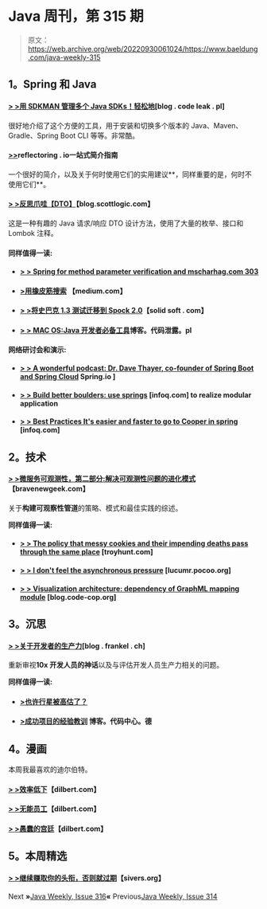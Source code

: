 # Java 周刊，第 315 期

> 原文：<https://web.archive.org/web/20220930061024/https://www.baeldung.com/java-weekly-315>

## 1。Spring 和 Java

#### [**> >用 SDKMAN 管理多个 Java SDKs！轻松地**](https://web.archive.org/web/20220926185826/https://blog.codeleak.pl/2020/01/manage-multiple-java-sdks-with-sdkman.html)[blog . code leak . pl]

很好地介绍了这个方便的工具，用于安装和切换多个版本的 Java、Maven、Gradle、Spring Boot CLI 等等。非常酷。

#### [**>>**](https://web.archive.org/web/20220926185826/https://reflectoring.io/spring-boot-profiles/)reflectoring . io一站式简介指南

一个很好的简介，以及关于何时使用它们的实用建议**，同样重要的是，何时不使用它们**。

#### [**> >反思爪哇【DTO】**](https://web.archive.org/web/20220926185826/https://blog.scottlogic.com/2020/01/03/rethinking-the-java-dto.html)【blog.scottlogic.com】

这是一种有趣的 Java 请求/响应 DTO 设计方法，使用了大量的枚举、接口和 Lombok 注释。

#### 同样值得一读:

*   #### [**> > Spring for method parameter verification and mscharhag.com 303**](https://web.archive.org/web/20220926185826/https://www.mscharhag.com/spring/spring-method-parameter-validation)

*   #### [>用橡皮筋搜索](https://web.archive.org/web/20220926185826/https://medium.com/@milosbiljanovic/springboot-autocomplete-with-elasticsearch-11ea95d58854) 【medium.com】

*   #### [**> >将史巴克 1.3 测试迁移到 Spock 2.0**](https://web.archive.org/web/20220926185826/https://solidsoft.wordpress.com/2020/01/02/migrating-spock-1-3-tests-to-spock-2-0/)【solid soft . com】

*   #### [**> > MAC OS:Java 开发者必备工具**](https://web.archive.org/web/20220926185826/https://blog.codeleak.pl/2020/01/macos-essential-tools-for-java-developer.html)博客。代码泄露。pl

**网络研讨会和演示:**

*   #### [**> > A wonderful podcast: Dr. Dave Thayer, co-founder of Spring Boot and Spring Cloud**](https://web.archive.org/web/20220926185826/https://spring.io/blog/2020/01/03/a-bootiful-podcast-spring-boot-and-spring-cloud-co-founder-dr-dave-syer) Spring.io ]

*   #### [**> > Build better boulders: use springs**](https://web.archive.org/web/20220926185826/https://www.infoq.com/presentations/monoliths-modules/?utm_campaign=infoq_content&utm_source=infoq&utm_medium=feed&utm_term=Java) [infoq.com] to realize modular application

*   #### [> > Best Practices It's easier and faster to go to Cooper in spring](https://web.archive.org/web/20220926185826/https://www.infoq.com/presentations/spring-jib-scaffold-kubernetes/?utm_campaign=infoq_content&utm_source=infoq&utm_medium=feed&utm_term=Java) [infoq.com]

## 2。技术

#### [**> >微服务可观测性，第二部分:解决可观测性问题的进化模式**](https://web.archive.org/web/20220926185826/https://bravenewgeek.com/microservice-observability-part-2-evolutionary-patterns-for-solving-observability-problems/)【bravenewgeek.com】

关于**构建可观察性管道**的策略、模式和最佳实践的综述。

**同样值得一读:**

*   #### [**> > The policy that messy cookies and their impending deaths pass through the same place**](https://web.archive.org/web/20220926185826/https://www.troyhunt.com/promiscuous-cookies-and-their-impending-death-via-the-samesite-policy/) [troyhunt.com]

*   #### [**> > I don't feel the asynchronous pressure**](https://web.archive.org/web/20220926185826/https://lucumr.pocoo.org/2020/1/1/async-pressure/) [lucumr.pocoo.org]

*   #### [**> > Visualization architecture: dependency of GraphML mapping module**](https://web.archive.org/web/20220926185826/http://blog.code-cop.org/2020/01/graphml-charting-module-dependencies.html) [blog.code-cop.org]

## 3。沉思

#### [**> >关于开发者的生产力**](https://web.archive.org/web/20220926185826/https://blog.frankel.ch/developers-productivity/)[blog . frankel . ch]

重新审视**10x 开发人员的神话**以及与评估开发人员生产力相关的问题。

**同样值得一读:**

*   #### [**>也许行星被高估了？**](https://web.archive.org/web/20220926185826/https://pointersgonewild.com/2020/01/03/maybe-planets-are-overrated/)

*   #### [**>成功项目的经验教训**](https://web.archive.org/web/20220926185826/https://blog.codecentric.de/en/2019/12/lessons-learned-from-a-successful-project/) 博客。代码中心。德

## 4。漫画

本周我最喜欢的迪尔伯特。

#### [**> >效率低下**](https://web.archive.org/web/20220926185826/https://dilbert.com/strip/2020-01-02)【dilbert.com】

#### [**> >无能员工**](https://web.archive.org/web/20220926185826/https://dilbert.com/strip/2020-01-03)【dilbert.com】

#### [**> >愚蠢的宫廷**](https://web.archive.org/web/20220926185826/https://dilbert.com/strip/2020-01-07)【dilbert.com】

## 5。本周精选

#### [> >继续赚取你的头衔，否则就过期](https://web.archive.org/web/20220926185826/https://sivers.org/expire)【sivers.org】

Next **»**[Java Weekly, Issue 316](/web/20220926185826/https://www.baeldung.com/java-weekly-316)**«** Previous[Java Weekly, Issue 314](/web/20220926185826/https://www.baeldung.com/java-weekly-314)